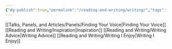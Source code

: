 ```yaml
---
{"dg-publish":true,"permalink":"/reading-and-writing/writing/","tags":["writing, landing"],"noteIcon":""}
---
```



[[Talks, Panels, and Articles/Panels/Finding Your Voice\|Finding Your Voice]]
[[Reading and Writing/Inspiration\|Inspiration]]
[[Reading and Writing/Writing Advice\|Writing Advice]]
[[Reading and Writing/Writing I Enjoy\|Writing I Enjoy]]